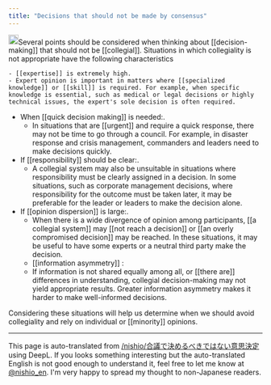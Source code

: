 ```yaml
---
title: "Decisions that should not be made by consensus"
---
```


<img src='https://scrapbox.io/api/pages/nishio-en/gpt/icon' alt='gpt.icon' height="19.5"/>Several points should be considered when thinking about [[decision-making]] that should not be [[collegial]]. Situations in which collegiality is not appropriate have the following characteristics

    - [[expertise]] is extremely high.
    - Expert opinion is important in matters where [[specialized knowledge]] or [[skill]] is required. For example, when specific knowledge is essential, such as medical or legal decisions or highly technical issues, the expert's sole decision is often required.
- When [[quick decision making]] is needed:.
    - In situations that are [[urgent]] and require a quick response, there may not be time to go through a council. For example, in disaster response and crisis management, commanders and leaders need to make decisions quickly.
- If [[responsibility]] should be clear:.
    - A collegial system may also be unsuitable in situations where responsibility must be clearly assigned in a decision. In some situations, such as corporate management decisions, where responsibility for the outcome must be taken later, it may be preferable for the leader or leaders to make the decision alone.
- If [[opinion dispersion]] is large:.
    - When there is a wide divergence of opinion among participants, [[a collegial system]] may [[not reach a decision]] or [[an overly compromised decision]] may be reached. In these situations, it may be useful to have some experts or a neutral third party make the decision.
    - [[information asymmetry]] :
    - If information is not shared equally among all, or [[there are]] differences in understanding, collegial decision-making may not yield appropriate results. Greater information asymmetry makes it harder to make well-informed decisions.

Considering these situations will help us determine when we should avoid collegiality and rely on individual or [[minority]] opinions.

---
This page is auto-translated from [/nishio/合議で決めるべきではない意思決定](https://scrapbox.io/nishio/合議で決めるべきではない意思決定) using DeepL. If you looks something interesting but the auto-translated English is not good enough to understand it, feel free to let me know at [@nishio_en](https://twitter.com/nishio_en). I'm very happy to spread my thought to non-Japanese readers.